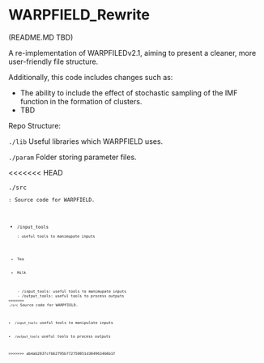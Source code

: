 # WARPFIELD_Rewrite
(README.MD TBD)

<p>A re-implementation of WARPFILEDv2.1, aiming to present a cleaner, more user-friendly file structure.</p>

<p>Additionally, this code includes changes such as:</p>
<ul>
    <li>The ability to include the effect of stochastic sampling of the IMF function in the formation of clusters.</li>
    <li>TBD</li>
</ul>
    
<p>Repo Structure:</p>

<code>./lib</code> Useful libraries which WARPFIELD uses.

<code>./param</code> Folder storing parameter files.

<<<<<<< HEAD
<pre><code>./src<pre><code>: Source code for WARPFIELD.
<ul>
  <li><pre><code>/input_tools<pre><code>: useful tools to manimupate inputs</li>
  <li>Tea</li>
  <li>Milk</li>
</ul> 
    - /input_tools: useful tools to manimupate inputs
    - /output_tools: useful tools to process outputs
=======
<code>./src</code> Source code for WARPFIELD.
<ul>
  <li><code>/input_tools</code> useful tools to manipulate inputs</li>
  <li><code>/output_tools</code> useful tools to process outputs</li>
</ul> 
>>>>>>> ab4ab2037cfb62795b772750051d304963466b1f
